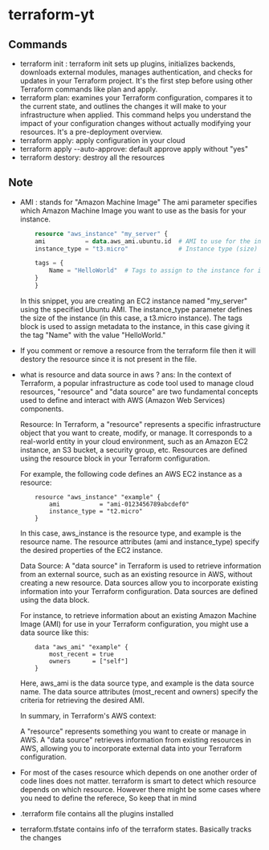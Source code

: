 # terraform-yt

## Commands 
- terraform init : terraform init sets up plugins, initializes backends, downloads external modules, manages authentication, and checks for updates in your Terraform project. It's the first step before using other Terraform commands like plan and apply.
- terraform plan: examines your Terraform configuration, compares it to the current state, and outlines the changes it will make to your infrastructure when applied. This command helps you understand the impact of your configuration changes without actually modifying your resources. It's a pre-deployment overview.
- terraform apply: apply configuration in your cloud
- terraform apply --auto-approve: default approve apply without "yes"
- terraform destory: destroy all the resources



## Note
- AMI : stands for "Amazon Machine Image" The ami parameter specifies which Amazon Machine Image you want to use as the basis for your instance. 
    ```tf
        resource "aws_instance" "my_server" {
        ami           = data.aws_ami.ubuntu.id  # AMI to use for the instance
        instance_type = "t3.micro"              # Instance type (size)

        tags = {
            Name = "HelloWorld"  # Tags to assign to the instance for identification
        }
        }
    ```
    In this snippet, you are creating an EC2 instance named "my_server" using the specified Ubuntu AMI. The instance_type parameter defines the size of the instance (in this case, a t3.micro instance). The tags block is used to assign metadata to the instance, in this case giving it the tag "Name" with the value "HelloWorld."
-  If you comment or remove a resource from the terraform file then it will destory the resource since it is not present in the file.  

 - what is resource and data source in aws ?
   ans: 
    In the context of Terraform, a popular infrastructure as code tool used to manage cloud resources, "resource" and "data source" are two fundamental concepts used to define and interact with AWS (Amazon Web Services) components.

    Resource:
    In Terraform, a "resource" represents a specific infrastructure object that you want to create, modify, or manage. It corresponds to a real-world entity in your cloud environment, such as an Amazon EC2 instance, an S3 bucket, a security group, etc. Resources are defined using the resource block in your Terraform configuration.

    For example, the following code defines an AWS EC2 instance as a resource:

    ```
        resource "aws_instance" "example" {
            ami           = "ami-0123456789abcdef0"
            instance_type = "t2.micro"
        }

    ```
    In this case, aws_instance is the resource type, and example is the resource name. The resource attributes (ami and instance_type) specify the desired properties of the EC2 instance.

    Data Source:
    A "data source" in Terraform is used to retrieve information from an external source, such as an existing resource in AWS, without creating a new resource. Data sources allow you to incorporate existing information into your Terraform configuration. Data sources are defined using the data block.

    For instance, to retrieve information about an existing Amazon Machine Image (AMI) for use in your Terraform configuration, you might use a data source like this:

    ```
        data "aws_ami" "example" {
            most_recent = true
            owners      = ["self"]
        }
    ```

    Here, aws_ami is the data source type, and example is the data source name. The data source attributes (most_recent and owners) specify the criteria for retrieving the desired AMI.

    In summary, in Terraform's AWS context:

    A "resource" represents something you want to create or manage in AWS.
    A "data source" retrieves information from existing resources in AWS, allowing you to incorporate external data into your Terraform configuration.

- For most of the cases  resource which depends on one another order of code lines does not matter. terraform is smart to detect which resource depends on which resource. However there might be some cases where you need to define the referece, So keep that in mind   

- .terraform file contains all the plugins installed 
- terraform.tfstate contains info of the terraform states. Basically tracks the changes




